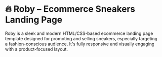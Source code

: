 # 🔥 Roby – Ecommerce Sneakers Landing Page
Roby is a sleek and modern HTML/CSS-based ecommerce landing page template designed for promoting and selling sneakers, especially targeting a fashion-conscious audience. It's fully responsive and visually engaging with a product-focused layout.
